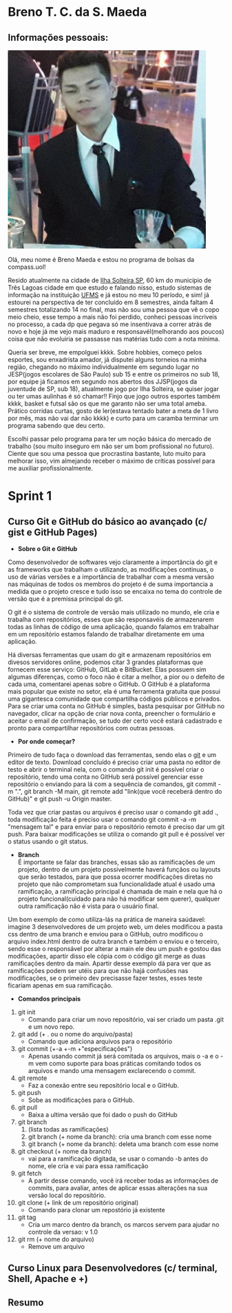 # Breno T. C. da S. Maeda

## Informações pessoais:

![Foto Breno Maeda](img/fotona.jpg)

Olá, meu nome é Breno Maeda e estou no programa de bolsas da compass.uol!

Resido atualmente na cidade de [Ilha Solteira SP](https://www.google.com/maps/place/Ilha+Solteira+-+SP,+15385-000/@-20.480396,-51.5590673,10z/data=!3m1!4b1!4m6!3m5!1s0x9499f8719482b45b:0x2763c44fdc87bc75!8m2!3d-20.4322835!4d-51.3487707!16zL20vMDQwd3dj?entry=ttu), 60 km do município de Três Lagoas cidade em que estudo e falando nisso, estudo sistemas de informação na instituição [UFMS](https://www.ufms.br) e já estou no meu 10 período, e sim! já estourei na perspectiva de ter concluído em 8 semestres, ainda faltam 4 semestres totalizando 14 no final, mas não sou uma pessoa que vê o copo meio cheio, esse tempo a mais não foi perdido, conheci pessoas incriveis no processo, a cada dp que pegava só me insentivava a correr atrás de novo e hoje já me vejo mais maduro e responsavél(melhorando aos poucos) coisa que não evoluiria se passasse nas matérias tudo com a nota mínima.

Queria ser breve, me empolguei kkkk. Sobre hobbies, começo pelos esportes, sou enxadrista amador, já disputei alguns torneios na minha região, chegando no máximo individualmente em segundo lugar no JESP(jogos escolares de São Paulo) sub 15 e entre os primeiros no sub 18, por equipe já ficamos em segundo nos abertos dos JJSP(jogos da juventude de SP, sub 18), atualmente jogo por Ilha Solteira, se quiser jogar ou ter umas aulinhas é só chamar!! Finjo que jogo outros esportes também kkkk, basket e futsal são os que me garanto não ser uma total ameba. Prático corridas curtas, gosto de ler(estava tentado bater a meta de 1 livro por mês, mas não vai dar não kkkk) e curto para um caramba terminar um programa sabendo que deu certo. 

Escolhi passar pelo programa para ter um noção básica do mercado de trabalho (sou muito inseguro em não ser um bom profissional no futuro). Ciente que sou uma pessoa que procrastina bastante, luto muito para melhorar isso, vim almejando receber o máximo de críticas possível para me auxiliar profissionalmente.


# Sprint 1

## Curso Git e GitHub do básico ao avançado (c/ gist e GitHub Pages)

* **Sobre o Git e GitHub**  
<p>
Como desenvolvedor de softwares vejo claramente a importância do git e as frameworks que trabalham o utilizando, as modificações continuas, o uso de várias versões e a importância de trabalhar com a mesma versão nas máquinas de todos os membros do projeto é de suma importancia a medida que o projeto cresce e tudo isso se encaixa no tema do controle de versão que é a premissa principal do git.  

O git é o sistema de controle de versão mais utilizado no mundo, ele cria e trabalha com repositórios, esses que são responsavéis de armazenarem todas as linhas de código de uma aplicação, quando falamos em trabalhar em um repositório estamos falando de trabalhar diretamente em uma aplicação.  

Há diversas ferramentas que usam do git e armazenam repositórios em divesos servidores online, podemos citar 3 grandes plataformas que fornecem esse serviço: GitHub, GitLab e BitBucket. Elas possuem sim algumas diferenças, como o foco não é citar a melhor, a pior ou o defeito de cada uma, comentarei apenas sobre o GitHub. O GitHub é a plataforma mais popular que existe no setor, ela é uma ferramenta gratuita que possui uma gigantesca comunidade que compartilha códigos públicos e privados. Para se criar uma conta no GitHub é simples, basta pesquisar por GitHub no navegador, clicar na opção de criar nova conta, preencher o formulário e aceitar o email de confirmação, se tudo der certo você estará cadastrado e pronto para compartilhar repositórios com outras pessoas.  


* **Por onde começar?**  


Primeiro de tudo faça o download das ferramentas, sendo elas o [git](https://git-scm.com/downloads) e um editor de texto. Download concluído é preciso criar uma pasta no editor de testo e abrir o terminal nela, com o comando git init é possível criar o repositório, tendo uma conta no GitHub será possível gerenciar esse repositório o enviando para lá com a sequência de comandos, git commit -m ".", git branch -M main, git remote add "link(que você receberá dentro do GitHub)" e git push -u Origin master.  

Toda vez que criar pastas ou arquivos é preciso usar o comando git add ., toda modificação feita é preciso usar o comando git commit -a -m "mensagem tal" e para enviar para o repositório remoto é preciso dar um git push. Para baixar modificações se utiliza o comando git pull e é possível ver o status usando o git status.  

* **Branch**  
É importante se falar das branches, essas são as ramificações de um projeto, dentro de um projeto possivelmente haverá funçãos ou layouts que serão testados, para que possa ocorrer modificações diretas no projeto que não comprometam sua funcionalidade atual é usado uma ramificação, a ramificação principal é chamada de main e nela que há o projeto funcional(cuidado para não há modificar sem querer), qualquer outra ramificação não é vista para o usuário final.  

Um bom exemplo de como utiliza-lás na prática de maneira saúdavel: imagine 3 desenvolvedores de um projeto web, um deles modificou a pasta css dentro de uma branch e enviou para o GitHub, outro modificou o arquivo index.html dentro de outra branch e também o enviou e o terceiro, sendo esse o responsável por alterar a main ele deu um push e gostou das modificações, apartir disso ele cópia com o código git merge as duas ramificações dentro da main. Apartir desse exemplo dá para ver que as ramificações podem ser utéis para que não hajá confusões nas modificações, se o primeiro dev precisasse fazer testes, esses teste ficariam apenas em sua ramificação.    


* **Comandos principais**  

1. git init
    * Comando para criar um novo repositório, vai ser criado um pasta .git e um novo repo.
2. git add (+ . ou o nome do arquivo/pasta)
    * Comando que adiciona arquivos para o repositório
3. git commit (+-a  +-m +"especificações")    
    * Apenas usando commit já será comitada os arquivos, mais o -a e o -m vem como suporte para boas práticas comitando todos os arquivos e mando uma mensagem exclarecendo o commit.
4. git remote    
    * Faz a conexão entre seu repositório local e o GitHub.
5. git push
    * Sobe as modificações para o GitHub.
6. git pull
    * Baixa a ultima versão que foi dado o push do GitHub      
7. git branch
    1. (lista todas as ramificações)
    2. git branch (+ nome da branch): cria uma branch com esse nome
    3. git branch (+ nome da branch): deleta uma branch com esse nome
8. git checkout (+ nome da branch)
    * vai para a ramificação digitada, se usar o comando -b antes do nome, ele cria e vai para essa ramificação
9. git fetch
    * A partir desse comando, você irá receber todas as informações de commits, para avaliar, antes de aplicar essas alterações na sua versão local do repositório.    
10. git clone (+ link de um repositório original)
    * Comando para clonar um repostório já existente
11. git tag
    * Cria um marco dentro da branch, os marcos servem para ajudar no controle da versao: v 1.0
12. git rm (+ nome do arquivo)
    * Remove um arquivo    
</p>

## Curso Linux para Desenvolvedores (c/ terminal, Shell, Apache e +)


## Resumo 